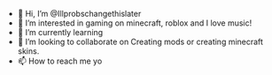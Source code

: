 - 👋 Hi, I’m @Illprobschangethislater
- 👀 I’m interested in gaming on minecraft, roblox and I love music!
- 🌱 I’m currently learning 
- 💞️ I’m looking to collaborate on Creating mods or creating minecraft skins.
- 📫 How to reach me yo
<!---
Illprobschangethislater/Illprobschangethislater is a ✨ special ✨ repository because its `README.md` (this file) appears on your GitHub profile.
You can click the Preview link to take a look at your changes.
--->
